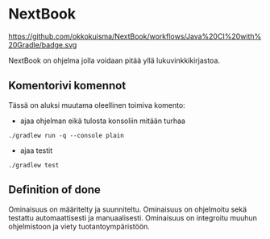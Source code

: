 # NextBook


https://github.com/okkokuisma/NextBook/workflows/Java%20CI%20with%20Gradle/badge.svg


NextBook on ohjelma jolla voidaan pitää yllä lukuvinkkikirjastoa.

## Komentorivi komennot
Tässä on aluksi muutama oleellinen toimiva komento:
- ajaa ohjelman eikä tulosta konsoliin mitään turhaa
```
./gradlew run -q --console plain
```
- ajaa testit
```
./gradlew test
```

## Definition of done
Ominaisuus on määritelty ja suunniteltu. Ominaisuus on ohjelmoitu sekä testattu automaattisesti ja manuaalisesti. Ominaisuus on integroitu muuhun ohjelmistoon ja viety tuotantoympäristöön.
